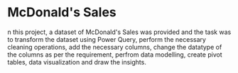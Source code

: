 <h1>McDonald's Sales</h1>
<p>n this project, a dataset of McDonald's Sales was provided and the task was to transform the dataset using Power Query, perform the necessary cleaning operations, add the necessary columns, change the datatype of the columns as per the requirement, perfrom data modelling, create pivot tables, data visualization and draw the insights.</p>
